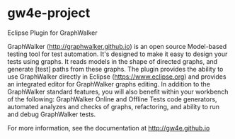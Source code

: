 # gw4e-project
Eclipse Plugin for GraphWalker

GraphWalker (http://graphwalker.github.io) is an open source Model-based testing tool for test automation. It's designed to make it easy to design your tests using graphs. It reads models in the shape of directed graphs, and generate [test] paths from these graphs. The plugin provides the ability to use GraphWalker directly in Eclipse (https://www.eclipse.org) and provides an integrated editor for GraphWalker graphs editing. In addition to the GraphWalker standard features, you will also benefit within your workbench of the following: GraphWalker Online and Offline Tests code generators, automated analyzes and checks of graphs, refactoring, and ability to run and debug GraphWalker tests.

For more information, see the documentation at http://gw4e.github.io

